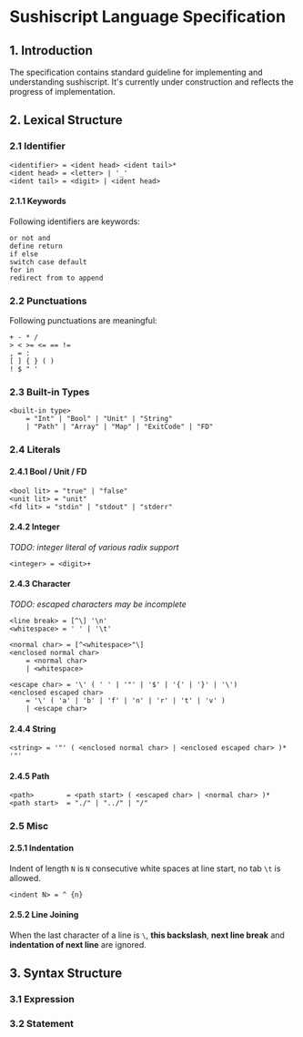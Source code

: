 # Sushiscript Language Specification

## 1. Introduction

The specification contains standard guideline for implementing and understanding sushiscript. It's currently under construction and reflects the progress of implementation.

## 2. Lexical Structure

### 2.1 Identifier

```
<identifier> = <ident head> <ident tail>*
<ident head> = <letter> | '_'
<ident tail> = <digit> | <ident head>
```

#### 2.1.1 Keywords

Following identifiers are keywords:

```
or not and
define return
if else
switch case default
for in
redirect from to append
```

### 2.2 Punctuations

Following punctuations are meaningful:

```
+ - * /
> < >= <= == !=
, = :
[ ] { } ( )
! $ " '
```

### 2.3 Built-in Types

```
<built-in type>
	= "Int" | "Bool" | "Unit" | "String"
	| "Path" | "Array" | "Map" | "ExitCode" | "FD"
```

### 2.4 Literals

#### 2.4.1 Bool / Unit / FD

```
<bool lit> = "true" | "false"
<unit lit> = "unit"
<fd lit> = "stdin" | "stdout" | "stderr"
```

#### 2.4.2 Integer

_TODO: integer literal of various radix support_

```
<integer> = <digit>+
```

#### 2.4.3 Character

_TODO: escaped characters may be incomplete_

```
<line break> = [^\] '\n'
<whitespace> = ' ' | '\t'

<normal char> = [^<whitespace>"\]
<enclosed normal char>
	= <normal char>
	| <whitespace>

<escape char> = '\' ( ' ' | '"' | '$' | '{' | '}' | '\')
<enclosed escaped char>
	= '\' ( 'a' | 'b' | 'f' | 'n' | 'r' | 't' | 'v' )
	| <escape char>
```

#### 2.4.4 String

```
<string> = '"' ( <enclosed normal char> | <enclosed escaped char> )* '"'
```

#### 2.4.5 Path

```
<path>        = <path start> ( <escaped char> | <normal char> )*
<path start>  = "./" | "../" | "/"
```

### 2.5 Misc

#### 2.5.1 Indentation

Indent of length `N` is `N` consecutive white spaces at line start, no tab `\t` is allowed.

```
<indent N> = ^ {n}
```

#### 2.5.2 Line Joining

When the last character of a line is `\`, **this backslash**, **next line break** and **indentation of next line** are ignored.

## 3. Syntax Structure

### 3.1 Expression

### 3.2 Statement

